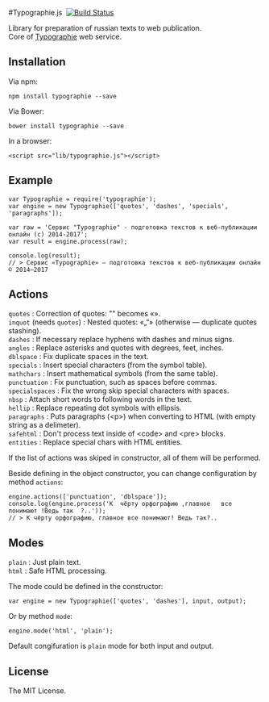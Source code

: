 #Typographie.js &nbsp;[![Build Status](https://travis-ci.org/asleepwalker/typographie.js.svg?branch=master)](https://travis-ci.org/asleepwalker/typographie.js)

Library for preparation of russian texts to web publication.<br>
Core of [Typographie](http://typographie.ru/) web service.

## Installation

Via npm:

	npm install typographie --save

Via Bower:

	bower install typographie --save

In a browser:

	<script src="lib/typographie.js"></script>

## Example

```
var Typographie = require('typographie');
var engine = new Typographie(['quotes', 'dashes', 'specials', 'paragraphs']);

var raw = 'Сервис "Typographie" - подготовка текстов к веб-публикации онлайн (с) 2014-2017';
var result = engine.process(raw);

console.log(result);
// > Сервис «Typographie» — подготовка текстов к веб-публикации онлайн © 2014–2017
```

## Actions

`quotes` : Correction of quotes: "" becomes «».<br>
`inquot` (needs `quotes`) : Nested quotes: «„“» (otherwise — duplicate quotes stashing).<br>
`dashes` : If necessary replace hyphens with dashes and minus signs.<br>
`angles` : Replace asterisks and quotes with degrees, feet, inches.<br>
`dblspace` : Fix duplicate spaces in the text.<br>
`specials` : Insert special characters (from the symbol table).<br>
`mathchars` : Insert mathematical symbols (from the same table).<br>
`punctuation` : Fix punctuation, such as spaces before commas.<br>
`specialspaces` : Fix the wrong skip special characters with spaces.<br>
`nbsp` : Attach short words to following words in the text.<br>
`hellip` : Replace repeating dot symbols with ellipsis.<br>
`paragraphs` : Puts paragraphs (&lt;p&gt;) when converting to HTML (with empty string as a delimeter).<br>
`safehtml` : Don't process text inside of &lt;code&gt; and &lt;pre&gt; blocks.<br>
`entities` : Replace special chars with HTML entities.

If the list of actions was skiped in constructor, all of them will be performed.

Beside defining in the object constructor, you can change configuration by method `actions`:

```
engine.actions(['punctuation', 'dblspace']);
console.log(engine.process('К  чёрту орфографию ,главное   все понимают !Ведь так  ?..'));
// > К чёрту орфографию, главное все понимают! Ведь так?..
```

## Modes

`plain` : Just plain text.<br>
`html` : Safe HTML processing.

The mode could be defined in the constructor:

	var engine = new Typographie(['quotes', 'dashes'], input, output);

Or by method `mode`:

	engine.mode('html', 'plain');

Default congifuration is `plain` mode for both input and output.

## License

The MIT License.
